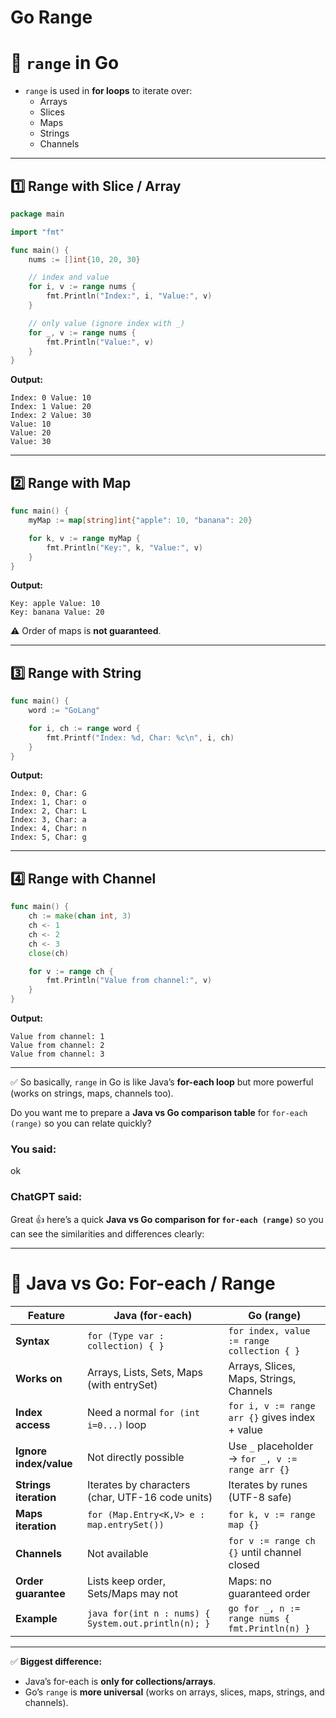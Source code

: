 # Go Range

# 🔹 `range` in Go

- `range` is used in **for loops** to iterate over:
    - Arrays
    - Slices
    - Maps
    - Strings
    - Channels

---

## 1️⃣ Range with Slice / Array

```go
package main

import "fmt"

func main() {
    nums := []int{10, 20, 30}

    // index and value
    for i, v := range nums {
        fmt.Println("Index:", i, "Value:", v)
    }

    // only value (ignore index with _)
    for _, v := range nums {
        fmt.Println("Value:", v)
    }
}

```

**Output:**

```
Index: 0 Value: 10
Index: 1 Value: 20
Index: 2 Value: 30
Value: 10
Value: 20
Value: 30

```

---

## 2️⃣ Range with Map

```go
func main() {
    myMap := map[string]int{"apple": 10, "banana": 20}

    for k, v := range myMap {
        fmt.Println("Key:", k, "Value:", v)
    }
}

```

**Output:**

```
Key: apple Value: 10
Key: banana Value: 20

```

⚠️ Order of maps is **not guaranteed**.

---

## 3️⃣ Range with String

```go
func main() {
    word := "GoLang"

    for i, ch := range word {
        fmt.Printf("Index: %d, Char: %c\n", i, ch)
    }
}

```

**Output:**

```
Index: 0, Char: G
Index: 1, Char: o
Index: 2, Char: L
Index: 3, Char: a
Index: 4, Char: n
Index: 5, Char: g

```

---

## 4️⃣ Range with Channel

```go
func main() {
    ch := make(chan int, 3)
    ch <- 1
    ch <- 2
    ch <- 3
    close(ch)

    for v := range ch {
        fmt.Println("Value from channel:", v)
    }
}

```

**Output:**

```
Value from channel: 1
Value from channel: 2
Value from channel: 3

```

---

✅ So basically, `range` in Go is like Java’s **for-each loop** but more powerful (works on strings, maps, channels too).

Do you want me to prepare a **Java vs Go comparison table** for `for-each (range)` so you can relate quickly?

### You said:

ok

### ChatGPT said:

Great 👍 here’s a quick **Java vs Go comparison for `for-each (range)`** so you can see the similarities and differences clearly:

---

# 🔹 Java vs Go: For-each / Range

| Feature | **Java (for-each)** | **Go (range)** |
| --- | --- | --- |
| **Syntax** | `for (Type var : collection) { }` | `for index, value := range collection { }` |
| **Works on** | Arrays, Lists, Sets, Maps (with entrySet) | Arrays, Slices, Maps, Strings, Channels |
| **Index access** | Need a normal `for (int i=0...)` loop | `for i, v := range arr {}` gives index + value |
| **Ignore index/value** | Not directly possible | Use `_` placeholder → `for _, v := range arr {}` |
| **Strings iteration** | Iterates by characters (char, UTF-16 code units) | Iterates by runes (UTF-8 safe) |
| **Maps iteration** | `for (Map.Entry<K,V> e : map.entrySet())` | `for k, v := range map {}` |
| **Channels** | Not available | `for v := range ch {}` until channel closed |
| **Order guarantee** | Lists keep order, Sets/Maps may not | Maps: no guaranteed order |
| **Example** | `java for(int n : nums) { System.out.println(n); }` | `go for _, n := range nums { fmt.Println(n) }` |

---

✅ **Biggest difference:**

- Java’s for-each is **only for collections/arrays**.
- Go’s `range` is **more universal** (works on arrays, slices, maps, strings, and channels).